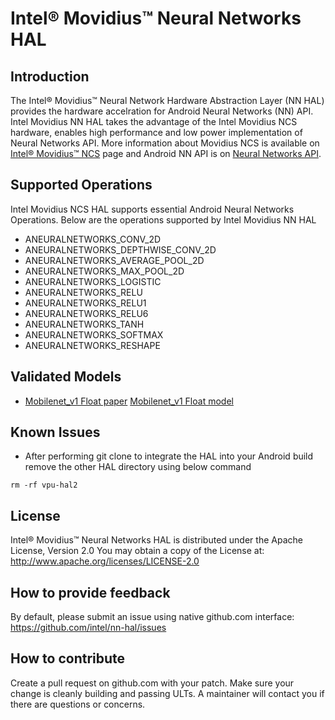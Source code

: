 # Intel® Movidius™ Neural Networks HAL

## Introduction
The Intel® Movidius™ Neural Network Hardware Abstraction Layer (NN HAL) provides the hardware accelration for Android Neural Networks (NN) API. Intel Movidius NN HAL takes the advantage of the Intel Movidius NCS hardware, enables high performance and low power implementation of Neural Networks API. More information about Movidius NCS is available on [Intel® Movidius™ NCS](https://developer.movidius.com/) page and Android NN API is on [Neural Networks API](https://developer.android.com/ndk/guides/neuralnetworks/index.html).

## Supported Operations
Intel Movidius NCS HAL supports essential Android Neural Networks Operations.
Below are the operations supported by Intel Movidius NN HAL

* ANEURALNETWORKS_CONV_2D
* ANEURALNETWORKS_DEPTHWISE_CONV_2D
* ANEURALNETWORKS_AVERAGE_POOL_2D
* ANEURALNETWORKS_MAX_POOL_2D
* ANEURALNETWORKS_LOGISTIC
* ANEURALNETWORKS_RELU
* ANEURALNETWORKS_RELU1
* ANEURALNETWORKS_RELU6
* ANEURALNETWORKS_TANH
* ANEURALNETWORKS_SOFTMAX
* ANEURALNETWORKS_RESHAPE

## Validated Models
*  [Mobilenet_v1 Float paper](https://arxiv.org/pdf/1704.04861.pdf) [Mobilenet_v1 Float model](http://download.tensorflow.org/models/mobilenet_v1_2018_02_22/mobilenet_v1_1.0_224.tgz)

## Known Issues
* After performing git clone to integrate the HAL into your Android build remove the other HAL directory using below command
```
rm -rf vpu-hal2 
```
## License
Intel® Movidius™ Neural Networks HAL is distributed under the Apache License, Version 2.0
You may obtain a copy of the License at:
http://www.apache.org/licenses/LICENSE-2.0

## How to provide feedback
By default, please submit an issue using native github.com interface:
https://github.com/intel/nn-hal/issues

## How to contribute

Create a pull request on github.com with your patch. Make sure your change is cleanly building and passing ULTs.
A maintainer will contact you if there are questions or concerns.
